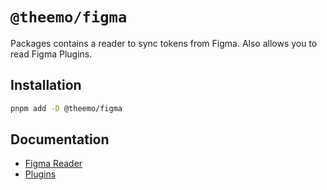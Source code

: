 # `@theemo/figma`

Packages contains a reader to sync tokens from Figma. Also allows you to read
Figma Plugins.

## Installation

```sh
pnpm add -D @theemo/figma
```

## Documentation

- [Figma Reader](https://theemo.io/sync/figma/reader)
- [Plugins](https://theemo.io/sync/figma/plugins)
